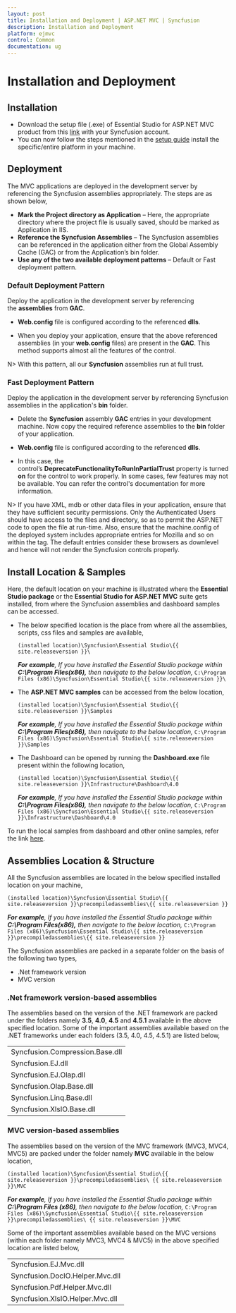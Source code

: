 ```yaml
---
layout: post
title: Installation and Deployment | ASP.NET MVC | Syncfusion
description: Installation and Deployment
platform: ejmvc
control: Common 
documentation: ug
---
```


# Installation and Deployment

## Installation

* Download the setup file (.exe) of Essential Studio for ASP.NET MVC product from this [link](http://www.syncfusion.com/downloads/aspnetmvc) with your Syncfusion account.
* You can now follow the steps mentioned in the [setup guide](http://help.syncfusion.com/common/essential-studio/essential-studio-installer-for-individual-platform) install the specific/entire platform in your machine.

## Deployment

The MVC applications are deployed in the development server by referencing the Syncfusion assemblies appropriately. The steps are as shown below,

* **Mark the Project directory as Application** – Here, the appropriate directory where the project file is usually saved, should be marked as Application in IIS.
* **Reference the Syncfusion Assemblies** – The Syncfusion assemblies can be referenced in the application either from the Global Assembly Cache (GAC) or from the Application’s bin folder.
* **Use any of the two available deployment patterns** – Default or Fast deployment pattern.

### Default Deployment Pattern      

Deploy the application in the development server by referencing the **assemblies** from **GAC**.

* **Web.config** file is configured according to the referenced **dlls**. 

* When you deploy your application, ensure that the above referenced assemblies (in your **web.config** files) are present in the **GAC**. This method supports almost all the features of the control.

N> With this pattern, all our **Syncfusion** assemblies run at full trust.

### Fast Deployment Pattern                

Deploy the application in the development server by referencing Syncfusion assemblies in the application's **bin** folder.

* Delete the **Syncfusion** assembly **GAC** entries in your development machine. Now copy the required reference assemblies to the **bin** folder of your application.

* **Web.config** file is configured according to the referenced **dlls**.

* In this case, the control’s **DeprecateFunctionalityToRunInPartialTrust** property is turned **on** for the control to work properly. In some cases, few features may not be available. You can refer the control's documentation for more information.

N> If you have XML, mdb or other data files in your application, ensure that they have sufficient security permissions. Only the Authenticated Users should have access to the files and directory, so as to permit the ASP.NET code to open the file at run-time.
Also, ensure that the machine.config of the deployed system includes appropriate entries for Mozilla and so on within the <browsercaps> tag. The default entries consider these browsers as downlevel and hence will not render the Syncfusion controls properly.

## Install Location & Samples

Here, the default location on your machine is illustrated where the **Essential Studio package** or the **Essential Studio for ASP.NET MVC** suite gets installed, from where the Syncfusion assemblies and dashboard samples can be accessed.

* The below specified location is the place from where all the assemblies, scripts, css files and samples are available,

  `(installed location)\Syncfusion\Essential Studio\{{ site.releaseversion }}\`

  _**For example**, If you have installed the Essential Studio package within **C:\Program Files(x86),** then navigate to the below location,_
  `C:\Program Files (x86)\Syncfusion\Essential Studio\{{ site.releaseversion }}\`

* The **ASP.NET MVC samples** can be accessed from the below location,

  `(installed location)\Syncfusion\Essential Studio\{{ site.releaseversion }}\Samples`

  _**For example**, If you have installed the Essential Studio package within **C:\Program Files(x86),** then navigate to the below location,_
  `C:\Program Files (x86)\Syncfusion\Essential Studio\{{ site.releaseversion }}\Samples`

* The Dashboard can be opened by running the **Dashboard.exe** file present within the following location,

  `(installed location)\Syncfusion\Essential Studio\{{ site.releaseversion }}\Infrastructure\Dashboard\4.0`

  _**For example**, If you have installed the Essential Studio package within **C:\Program Files(x86),** then navigate to the below location,_
  `C:\Program Files (x86)\Syncfusion\Essential Studio\{{ site.releaseversion }}\Infrastructure\Dashboard\4.0`

To run the local samples from dashboard and other online samples, refer the link [here](http://help.syncfusion.com/ug/common/index.html#!Documents/samples.htm).

## Assemblies Location & Structure

All the Syncfusion assemblies are located in the below specified installed location on your machine,

`(installed location)\Syncfusion\Essential Studio\{{ site.releaseversion }}\precompiledassemblies\{{ site.releaseversion }}`

_**For example**, If you have installed the Essential Studio package within **C:\Program Files(x86),** then navigate to the below location,_
`C:\Program Files (x86)\Syncfusion\Essential Studio\{{ site.releaseversion }}\precompiledassemblies\{{ site.releaseversion }}`

The Syncfusion assemblies are packed in a separate folder on the basis of the following two types,

  * .Net framework version
  * MVC version
  
### .Net framework version-based assemblies

The assemblies based on the version of the .NET framework are packed under the folders namely **3.5**, **4.0**, **4.5** and **4.5.1** available in the above specified location. Some of the important assemblies available based on the .NET frameworks under each folders (3.5, 4.0, 4.5, 4.5.1) are listed below,

<table>
<tr><td>
Syncfusion.Compression.Base.dll</td></tr><tr><td>
Syncfusion.EJ.dll</td></tr><tr><td>
Syncfusion.EJ.Olap.dll</td></tr><tr><td>
Syncfusion.Olap.Base.dll</td></tr><tr><td>
Syncfusion.Linq.Base.dll</td></tr><tr><td>
Syncfusion.XlsIO.Base.dll
</td></tr>
</table>

### MVC version-based assemblies

The assemblies based on the version of the MVC framework (MVC3, MVC4, MVC5) are packed under the folder namely **MVC** available in the below location,

`(installed location)\Syncfusion\Essential Studio\{{ site.releaseversion }}\precompiledassemblies\ {{ site.releaseversion }}\MVC`

_**For example**, If you have installed the Essential Studio package within **C:\Program Files (x86)**, then navigate to the below location,_
`C:\Program Files (x86)\Syncfusion\Essential Studio\{{ site.releaseversion }}\precompiledassemblies\ {{ site.releaseversion }}\MVC`

Some of the important assemblies available based on the MVC versions (within each folder namely MVC3, MVC4 & MVC5) in the above specified location are listed below,

<table>
<tr><td>
Syncfusion.EJ.Mvc.dll</td></tr><tr><td>
Syncfusion.DocIO.Helper.Mvc.dll</td></tr><tr><td>
Syncfusion.Pdf.Helper.Mvc.dll</td></tr><tr><td>
Syncfusion.XlsIO.Helper.Mvc.dll
</td></tr>
</table>